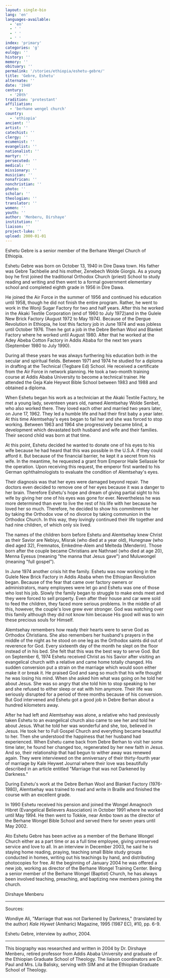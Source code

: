 ```yaml
---
layout: single-bio
lang: 'en'
languages-available:
  - 'en'
  - ' '
  - ' '
  - ' '
index: 'primary'
categories: 'g'
eulogy: ''
history: ''
memory: ''
obituary: ''
permalink: '/stories/ethiopia/eshetu-gebre/'
title: 'Gebre, Eshetu'
alternate: ''
date: '1940'
century:
  - '20th'
tradition: 'protestant'
affiliation:
  - 'berhane wengel church'
country:
  - 'ethiopia'
ancient: ''
artist: ''
catechist: ''
clergy: ''
ecumenist: ''
evangelist: ''
nationalist: ''
martyr: ''
persecuted: ''
medical: ''
missionary: ''
musician: ''
nonafrican: ''
nonchristian: ''
photo: ''
scholar: ''
theologian: ''
translator: ''
women: ''
youth: ''
author: 'Menberu, Dirshaye'
institution: ''
liaison: ''
project-luke: ''
upload: 2000-01-01
---
```



Eshetu Gebre is a senior member of the Berhane Wengel Church of Ethiopia.

Eshetu Gebre was born on October 13, 1940 in Dire Dawa town. His father was Gebre Tachbelie and his mother, Zenebech Wolde Giorgis. As a young boy he first joined the traditional Orthodox Church (priest) School to study reading and writing and then went to a formal government elementary school and completed eighth grade in 1956 in Dire Dawa.

He joined the Air Force in the summer of 1956 and continued his education until 1958, though he did not finish the entire program. Rather, he went to work in the Wonji Sugar Factory for two and half years. After this he worked in the Akaki Textile Corporation (end of 1960 to July 1972)and in the Gulele New Brick Factory (August 1972 to May 1974). Because of the Dergue Revolution in Ethiopia, he lost this factory job in June 1974 and was jobless until October 1976. Then he got a job in the Debre Berhan Wool and Blanket Factory where he worked until August 1980. After that he worked at the Adey Abeba Cotton Factory in Addis Ababa for the next ten years (September 1980 to July 1990).

During all these years he was always furthering his education both in the secular and spiritual fields. Between 1971 and 1974 he studied for a diploma in drafting at the Technical (Tegbare Ed) School. He received a certificate from the Air Force in network planning. He took a two-month training course at Addis Ababa University to become a technical trainer. He attended the Geja Kale Heywot Bible School between 1983 and 1988 and obtained a diploma.

When Eshetu began his work as a technician at the Akaki Textile Factory, he met a young lady, seventeen years old, named Alemtsehay Wolde Senbet, who also worked there. They loved each other and married two years later, on June 17, 1962. They led a humble life and had their first baby a year later. At this time Alemtsehay's eyes began to fail her and she was forced to stop working. Between 1963 and 1964 she progressively became blind, a development which devastated both husband and wife and their families. Their second child was born at that time.

At this point, Eshetu decided he wanted to donate one of his eyes to his wife because he had heard that this was possible in the U.S.A. if they could afford it. But because of the financial barrier, he kept it a secret from his wife. In the meantime, he requested a grant from Emperor Haile Sellassie for the operation. Upon receiving this request, the emperor first wanted to his German ophthalmologists to evaluate the condition of Alemtsehay's eyes.

Their diagnosis was that her eyes were damaged beyond repair. The doctors even decided to remove one of her eyes because it was a danger to her brain. Therefore Eshetu's hope and dream of giving partial sight to his wife by giving her one of his eyes was gone for ever. Nevertheless he was more determined than ever to live the rest of his life with her because he loved her so much. Therefore, he decided to show his commitment to her by taking the Orthodox vow of no divorce by taking communion in the Orthodox Church. In this way, they lovingly continued their life together and had nine children, of which only six lived.

The names of the children born before Eshetu and Alemtsehay knew Christ as their Savior are Nebiyu, Misrak (who died at a year old), Hunegnaw (who died aged 32), Fremnatos, Emkedme-Alem and Melteda (Menderin). Those born after the couple became Christians are Nathnael (who died at age 20), Menna Eyesus (meaning "the manna that Jesus gave") and Muluwongel (meaning "full gospel").

In June 1974 another crisis hit the family. Eshetu was now working in the Gulele New Brick Factory in Addis Ababa when the Ethiopian Revolution began. Because of the fear that came over factory owners or administrators, many employees were let go and Eshetu was one of those who lost his job. Slowly the family began to struggle to make ends meet and they were forced to sell property. Even after their house and car were sold to feed the children, they faced more serious problems. In the middle of all this, however, the couple's love grew ever stronger. God was watching over this family although they did not know him because His good will was to win these precious souls for Himself.

Alemtsehay remembers how ready their hearts were to serve God as Orthodox Christians. She also remembers her husband's prayers in the middle of the night as he stood on one leg as the Orthodox saints did out of reverence for God. Every sixteenth day of the month he slept on the floor instead of in his bed. She felt that this was the best way to serve God. But on September 6, 1974 Eshetu received Christ as his Savior after visiting an evangelical church with a relative and came home totally changed. His sudden conversion put a strain on the marriage which would soon either make it or break it.
He praised God and sang so much that his wife thought he was losing his mind. When she asked him what was going on he told her about Jesus. She was so angry that she told him to stop speaking to her and she refused to either sleep or eat with him anymore. Their life was seriously disrupted for a period of three months because of his conversion. But God intervened and Eshetu got a good job in Debre Berhan about a hundred kilometers away.

After he had left and Alemtsehay was alone, a relative who had previously taken Eshetu to an evangelical church also came to see her and told her about Jesus. What he told her was wonderful and she, too, believed in Jesus. He took her to Full Gospel Church and everything became beautiful to her. Then she understood the happiness that her husband had experienced. When Eshetu came back from Debre Berhan to visit her some time later, he found her changed too, regenerated by her new faith in Jesus. And so, their relationship that had begun to wither away was renewed again. They were interviewed on the anniversary of their thirty-fourth year of marriage by Kale Heywet Journal where their love was beautifully described in an article entitled "Marriage that was not Darkened by Darkness."

During Eshetu's work at the Debre Berhan Wool and Blanket Factory (1976-1980), Alemtsehay was trained to read and write in Braille and finished the course with an excellent grade.

In 1990 Eshetu received his pension and joined the Wongel Amagnoch Hibret (Evangelical Believers Association) in October 1991 where he worked until May 1994. He then went to Tokkie, near Ambo town as the director of the Berhane Wongel Bible School and served there for seven years until May 2002.

Ato Eshetu Gebre has been active as a member of the Berhane Wongel Church either as a part time or as a full time employee, giving unreserved service and love to all. In an interview in December 2003, he said he is staying home reading, praying, teaching small Bible study groups conducted in homes, writing out his teachings by hand, and distributing photocopies for free. At the beginning of January 2004 he was offered a new job, working as director of the Berhane Wongel Training Center. Being a senior member of the Berhane Wongel (Baptist) Church, he has always been involved teaching, preaching, and baptizing new members joining the church.

Dirshaye Menberu

---

Sources:

Wondiye Ali, "Marriage that was not Darkened by Darkness," (translated by the author) *Kale
Hiywet* (Amharic) Magazine, 1995 (1987 EC), #10, pp. 6-9.

Eshetu Gebre, interview by author, 2004.

---

This biography was researched and written in 2004 by Dr. Dirshaye Menberu, retired
professor from Addis Ababa University and graduate of the Ethiopian Graduate School of
Theology.  The liaison coordinators are Dr. Paul and Mrs. Lila Balisky, serving with SIM
and at the Ethiopian Graduate School of Theology.